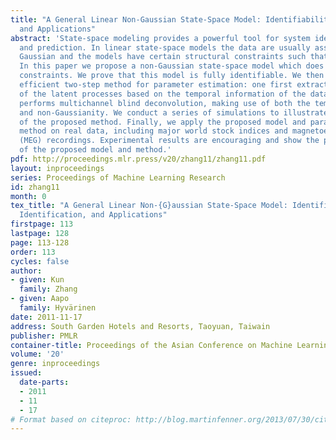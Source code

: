 ```yaml
---
title: "A General Linear Non-Gaussian State-Space Model: Identifiability, Identification,
  and Applications"
abstract: 'State-space modeling provides a powerful tool for system identification
  and prediction. In linear state-space models the data are usually assumed to be
  Gaussian and the models have certain structural constraints such that they are identifiable.
  In this paper we propose a non-Gaussian state-space model which does not have such
  constraints. We prove that this model is fully identifiable. We then propose an
  efficient two-step method for parameter estimation: one first extracts the subspace
  of the latent processes based on the temporal information of the data, and then
  performs multichannel blind deconvolution, making use of both the temporal information
  and non-Gaussianity. We conduct a series of simulations to illustrate the performance
  of the proposed method. Finally, we apply the proposed model and parameter estimation
  method on real data, including major world stock indices and magnetoencephalography
  (MEG) recordings. Experimental results are encouraging and show the practical usefulness
  of the proposed model and method.'
pdf: http://proceedings.mlr.press/v20/zhang11/zhang11.pdf
layout: inproceedings
series: Proceedings of Machine Learning Research
id: zhang11
month: 0
tex_title: "A General Linear Non-{G}aussian State-Space Model: Identifiability,
  Identification, and Applications"
firstpage: 113
lastpage: 128
page: 113-128
order: 113
cycles: false
author:
- given: Kun
  family: Zhang
- given: Aapo
  family: Hyvärinen
date: 2011-11-17
address: South Garden Hotels and Resorts, Taoyuan, Taiwain
publisher: PMLR
container-title: Proceedings of the Asian Conference on Machine Learning
volume: '20'
genre: inproceedings
issued:
  date-parts:
  - 2011
  - 11
  - 17
# Format based on citeproc: http://blog.martinfenner.org/2013/07/30/citeproc-yaml-for-bibliographies/
---
```

